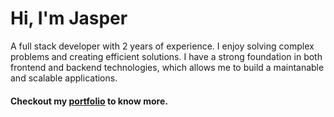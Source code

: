 # Hi, I'm Jasper
A full stack developer with 2 years of experience. I enjoy solving complex problems and creating efficient solutions. I have a strong foundation in both frontend and backend technologies, which allows me to build a maintanable and scalable applications.

#### Checkout my [portfolio](https://jasperfernandez.vercel.app) to know more.
